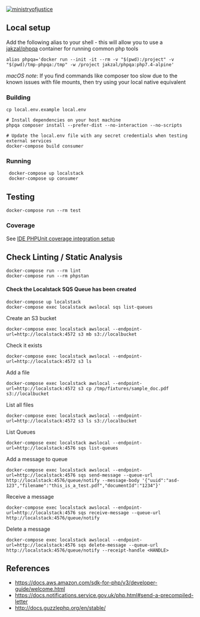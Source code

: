 [![ministryofjustice](https://circleci.com/gh/ministryofjustice/opg-notify-queue-consumer.svg?style=svg)](https://github.com/ministryofjustice/opg-notify-queue-consumer)

## Local setup

Add the following alias to your shell - this will allow you to use a 
[jakzal/phpqa](https://hub.docker.com/r/jakzal/phpqa/) container for running common php tools

    alias phpqa='docker run --init -it --rm -v "$(pwd):/project" -v "$(pwd)/tmp-phpqa:/tmp" -w /project jakzal/phpqa:php7.4-alpine'
    
*macOS note*: If you find commands like composer too slow due to the known issues with file mounts, then try using your 
local native equivalent 

### Building

    cp local.env.example local.env
    
    # Install dependencies on your host machine
    phpqa composer install --prefer-dist --no-interaction --no-scripts
    
    # Update the local.env file with any secret credentials when testing external services
    docker-compose build consumer

### Running

     docker-compose up localstack
     docker-compose up consumer

## Testing

    docker-compose run --rm test
    
### Coverage

See [IDE PHPUnit coverage integration setup](docs/ide-coverage-setup.md)    
    
## Check Linting / Static Analysis

    docker-compose run --rm lint    
    docker-compose run --rm phpstan
    
#### Check the Localstack SQS Queue has been created
    
    docker-compose up localstack
    docker-compose exec localstack awslocal sqs list-queues

Create an S3 bucket

    docker-compose exec localstack awslocal --endpoint-url=http://localstack:4572 s3 mb s3://localbucket

Check it exists

    docker-compose exec localstack awslocal --endpoint-url=http://localstack:4572 s3 ls
    
Add a file

    docker-compose exec localstack awslocal --endpoint-url=http://localstack:4572 s3 cp /tmp/fixtures/sample_doc.pdf s3://localbucket  
    
List all files
      
    docker-compose exec localstack awslocal --endpoint-url=http://localstack:4572 s3 ls s3://localbucket    

List Queues

    docker-compose exec localstack awslocal --endpoint-url=http://localstack:4576 sqs list-queues
    
Add a message to queue

    docker-compose exec localstack awslocal --endpoint-url=http://localstack:4576 sqs send-message --queue-url http://localstack:4576/queue/notify --message-body '{"uuid":"asd-123","filename":"this_is_a_test.pdf","documentId":"1234"}'
    
Receive a message
    
    docker-compose exec localstack awslocal --endpoint-url=http://localstack:4576 sqs receive-message --queue-url http://localstack:4576/queue/notify
    
Delete a message
    
    docker-compose exec localstack awslocal --endpoint-url=http://localstack:4576 sqs delete-message --queue-url http://localstack:4576/queue/notify --receipt-handle <HANDLE>


## References

- https://docs.aws.amazon.com/sdk-for-php/v3/developer-guide/welcome.html
- https://docs.notifications.service.gov.uk/php.html#send-a-precompiled-letter
- http://docs.guzzlephp.org/en/stable/
